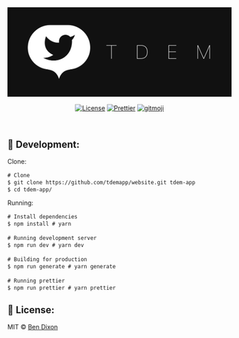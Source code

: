 <div align='center'>

  <a href='https://github.com/tdemapp/tdem/releases'>
    <img alt='TweetDeck Extension Manager' src='https://raw.githubusercontent.com/tdemapp/assets/master/branding/Promotional-Marquee.png' />
  </a>

  [![License](https://img.shields.io/badge/license-mit-blue.svg?longCache=true&style=for-the-badge)](https://github.com/tdemapp/website/blob/master/LICENSE) 
  [![Prettier](https://img.shields.io/badge/code--style-%20prettier-c596c7.svg?longCache=true&style=for-the-badge)](https://prettier.io/) 
  [![gitmoji](https://img.shields.io/badge/gitmoji-%20%F0%9F%98%9C%20%F0%9F%98%8D-FFDD67.svg?longCache=true&style=for-the-badge)](https://gitmoji.carloscuesta.me/) 

  <br />
</div>

## 🚀 Development:

Clone: 
```shell
# Clone
$ git clone https://github.com/tdemapp/website.git tdem-app
$ cd tdem-app/
```

Running:
```shell
# Install dependencies
$ npm install # yarn

# Running development server
$ npm run dev # yarn dev

# Building for production
$ npm run generate # yarn generate

# Running prettier
$ npm run prettier # yarn prettier
```

## 📄 License:

MIT © [Ben Dixon](https://github.com/tdemapp/website/blob/master/LICENSE)
